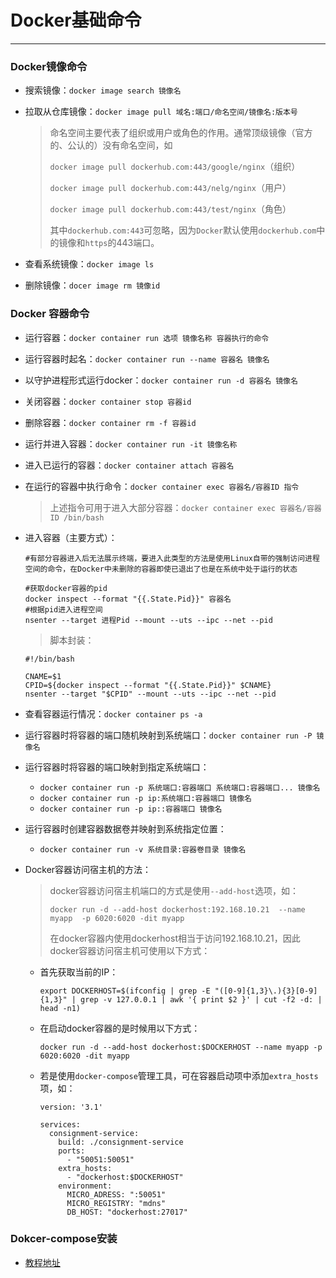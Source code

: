 # Docker基础命令

---

### Docker镜像命令

- 搜索镜像：`docker image search 镜像名`

- 拉取从仓库镜像：`docker image pull 域名:端口/命名空间/镜像名:版本号`

  > 命名空间主要代表了组织或用户或角色的作用。通常顶级镜像（官方的、公认的）没有命名空间，如
  >
  > `docker image pull dockerhub.com:443/google/nginx`（组织）
  >
  > `docker image pull dockerhub.com:443/nelg/nginx`（用户）
  >
  > `docker image pull dockerhub.com:443/test/nginx`（角色）
  >
  > 其中`dockerhub.com:443`可忽略，因为`Docker`默认使用`dockerhub.com`中的镜像和`https`的443端口。

- 查看系统镜像：`docker image ls`

- 删除镜像：`docer image rm 镜像id`

### Docker 容器命令

- 运行容器：`docker container run 选项 镜像名称 容器执行的命令`

- 运行容器时起名：`docker container run --name 容器名 镜像名`

- 以守护进程形式运行docker：`docker container run -d 容器名 镜像名`

- 关闭容器：`docker container stop 容器id`

- 删除容器：`docker container rm -f 容器id`

- 运行并进入容器：`docker container run -it 镜像名称`

- 进入已运行的容器：`docker container attach 容器名`

- 在运行的容器中执行命令：`docker container exec 容器名/容器ID 指令`

  > 上述指令可用于进入大部分容器：`docker container exec 容器名/容器ID /bin/bash`

- 进入容器（主要方式）：

  ```shell
  #有部分容器进入后无法展示终端，要进入此类型的方法是使用Linux自带的强制访问进程空间的命令，在Docker中未删除的容器即使已退出了也是在系统中处于运行的状态
  
  #获取docker容器的pid
  docker inspect --format "{{.State.Pid}}" 容器名
  #根据pid进入进程空间
  nsenter --target 进程Pid --mount --uts --ipc --net --pid
  ```

  > 脚本封装：

  ```shell
  #!/bin/bash
  
  CNAME=$1
  CPID=${docker inspect --format "{{.State.Pid}}" $CNAME}
  nsenter --target "$CPID" --mount --uts --ipc --net --pid
  ```

- 查看容器运行情况：`docker container ps -a`

- 运行容器时将容器的端口随机映射到系统端口：`docker container run -P 镜像名`

- 运行容器时将容器的端口映射到指定系统端口：

  - `docker container run -p 系统端口:容器端口 系统端口:容器端口... 镜像名`
  - `docker container run -p ip:系统端口:容器端口 镜像名`
  - `docker container run -p ip::容器端口 镜像名`

- 运行容器时创建容器数据卷并映射到系统指定位置：

  - `docker container run -v 系统目录:容器卷目录 镜像名`

- Docker容器访问宿主机的方法：

  > docker容器访问宿主机端口的方式是使用`--add-host`选项，如：
  >
  > ```shell
  > docker run -d --add-host dockerhost:192.168.10.21  --name myapp  -p 6020:6020 -dit myapp
  > ```
  >
  > 在docker容器内使用dockerhost相当于访问192.168.10.21，因此docker容器访问宿主机可使用以下方式：

  - 首先获取当前的IP：

    ```shell
    export DOCKERHOST=$(ifconfig | grep -E "([0-9]{1,3}\.){3}[0-9]{1,3}" | grep -v 127.0.0.1 | awk '{ print $2 }' | cut -f2 -d: | head -n1)
    ```

  - 在启动docker容器的是时候用以下方式：

    ```shell
    docker run -d --add-host dockerhost:$DOCKERHOST --name myapp -p 6020:6020 -dit myapp
    ```

  - 若是使用`docker-compose`管理工具，可在容器启动项中添加`extra_hosts`项，如：

    ```shell
    version: '3.1'
    
    services:                                                                       
      consignment-service:                                                          
        build: ./consignment-service                                                
        ports:                                                                      
          - "50051:50051"                                                           
        extra_hosts:                                                                
          - "dockerhost:$DOCKERHOST"                                                
        environment:                                                                
          MICRO_ADRESS: ":50051"                                                    
          MICRO_REGISTRY: "mdns"                                                    
          DB_HOST: "dockerhost:27017"
    ```

### Dokcer-compose安装

- [教程地址](http://www.dockerinfo.net/4257.html)
